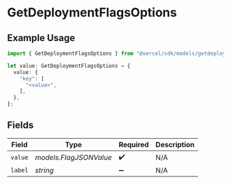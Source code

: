# GetDeploymentFlagsOptions

## Example Usage

```typescript
import { GetDeploymentFlagsOptions } from "@vercel/sdk/models/getdeploymentop.js";

let value: GetDeploymentFlagsOptions = {
  value: {
    "key": [
      "<value>",
    ],
  },
};
```

## Fields

| Field                  | Type                   | Required               | Description            |
| ---------------------- | ---------------------- | ---------------------- | ---------------------- |
| `value`                | *models.FlagJSONValue* | :heavy_check_mark:     | N/A                    |
| `label`                | *string*               | :heavy_minus_sign:     | N/A                    |